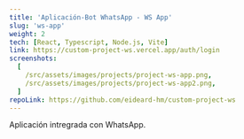 ```yaml
---
title: 'Aplicación-Bot WhatsApp - WS App'
slug: 'ws-app'
weight: 2
tech: [React, Typescript, Node.js, Vite]
link: https://custom-project-ws.vercel.app/auth/login
screenshots:
  [
    /src/assets/images/projects/project-ws-app.png,
    /src/assets/images/projects/project-ws-app2.png,
  ]
repoLink: https://github.com/eideard-hm/custom-project-ws
---
```


Aplicación intregrada con WhatsApp.

